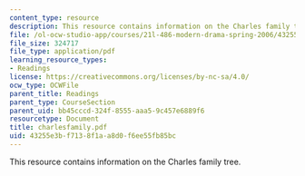 ```yaml
---
content_type: resource
description: This resource contains information on the Charles family tree.
file: /ol-ocw-studio-app/courses/21l-486-modern-drama-spring-2006/43255e3bf7138f1aa8d0f6ee55fb85bc_charlesfamily.pdf
file_size: 324717
file_type: application/pdf
learning_resource_types:
- Readings
license: https://creativecommons.org/licenses/by-nc-sa/4.0/
ocw_type: OCWFile
parent_title: Readings
parent_type: CourseSection
parent_uid: bb45cccd-324f-8555-aaa5-9c457e6889f6
resourcetype: Document
title: charlesfamily.pdf
uid: 43255e3b-f713-8f1a-a8d0-f6ee55fb85bc
---
```

This resource contains information on the Charles family tree.